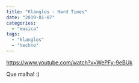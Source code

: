 ```yaml
---
title: "Klanglos - Hard Times"
date: "2019-01-07"
categories: 
  - "musica"
tags: 
  - "klanglos"
  - "techno"
---
```


https://www.youtube.com/watch?v=WePFy-9eBUk

Que malha! :)
